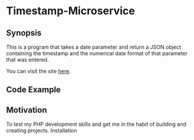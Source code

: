 # Timestamp-Microservice

## Synopsis

This is a program that takes a date parameter and return a JSON object containing the timestamp and the numerical date format of that parameter that was entered.

You can visit the site [here](https://github.com/PaulMainboard/Timestamp-Microservice). 

## Code Example

## Motivation

To test my PHP development skills and get me in the habit of building and creating projects.
Installation

